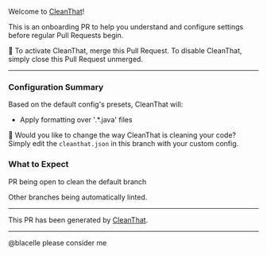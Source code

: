 Welcome to [CleanThat](https://github.com/solven-eu/cleanthat)! 

This is an onboarding PR to help you understand and configure settings before regular Pull Requests begin.

:vertical_traffic_light: To activate CleanThat, merge this Pull Request. To disable CleanThat, simply close this Pull Request unmerged.


---

### Configuration Summary

Based on the default config's presets, CleanThat will:

  - Apply formatting over '.*\.java' files

:abcd: Would you like to change the way CleanThat is cleaning your code? Simply edit the `cleanthat.json` in this branch with your custom config.

### What to Expect

PR being open to clean the default branch

Other branches being automatically linted.

---

This PR has been generated by [CleanThat](https://github.com/solven-eu/cleanthat).

---

@blacelle please consider me